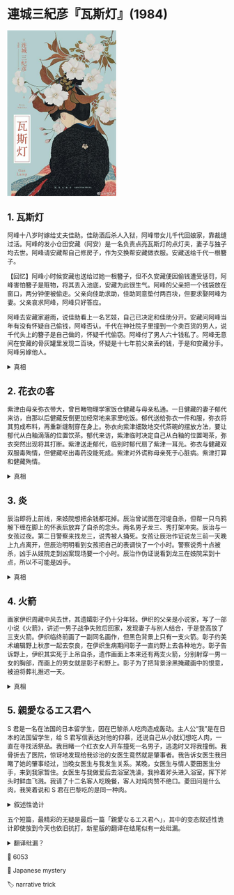 # 連城三紀彦『瓦斯灯』(1984)

<img src=images/1984_cover.jpg width=250/>

## 1. 瓦斯灯

阿峰十八岁时嫁给丈夫佳助。佳助酒后杀人入狱，阿峰带女儿千代回娘家，靠裁缝过活。阿峰的发小仓田安藏（阿安）是一名负责点亮瓦斯灯的点灯夫，妻子与独子均去世。阿峰请安藏帮自己修房子，作为交换帮安藏做衣服。安藏送给千代一根簪子。

【回忆】阿峰小时候安藏也送给过她一根簪子，但不久安藏便因偷钱遭受惩罚，阿峰害怕簪子是赃物，将其丢入池底，安藏为此很生气。阿峰的父亲把一个钱袋放在窗口，两分钟便被偷走。父亲向佳助求助，佳助同意垫付两百块，但要求娶阿峰为妻。父亲哀求阿峰，阿峰只好答应。

阿峰去安藏家避雨，说佳助看上一名艺妓，自己已决定和佳助分开。安藏问阿峰当年有没有怀疑自己偷钱，阿峰否认。千代在神社院子里撞到一个卖百货的男人，说千代头上的簪子是自己做的，怀疑千代偷窃。阿峰付了男人六十钱私了。阿峰无意间在安藏的骨灰罐里发现二百块，怀疑是十七年前父亲丢的钱，于是和安藏分手。阿峰另嫁他人。

<details><summary>真相</summary>
二百块是安藏积攒的积蓄。
</details>

## 2. 花衣の客

紫津由母亲弥衣带大，曾目睹物理学家饭仓健藏与母亲私通。一日健藏的妻子郁代来访，自那以后健藏反倒更加经常地来家里吃饭。郁代送给弥衣一件和服，弥衣将其剪成布料，再重新缝制穿在身上。弥衣向紫津细致地交代茶碗的摆放方法，要让郁代从白釉滴落的位置饮茶。郁代来访，紫津临时决定自己从白釉的位置喝茶，弥衣突然出现将其打断。紫津送走郁代，临别时郁代扇了紫津一耳光。弥衣与健藏双双服毒殉情，但健藏呕出毒药没能死成。紫津对外谎称母亲死于心脏病。紫津打算和健藏殉情。

<details><summary>真相</summary>
茶碗是真品而不是仿制品。健藏爱的是紫津而不是弥衣，弥衣和郁代都嫉妒紫津，郁代扇紫津耳光是因为嫉妒。弥衣在健藏到访时特意穿成紫津的样子，明知健藏爱的是紫津也不在意。
</details>

## 3. 炎

辰治即将上前线，来妓院想把余钱都花掉。辰治曾试图在河堤自杀，但帮一只乌鸦解下缠在脚上的怀表后放弃了自杀的念头。两名男子龙三、秀打架冲突。辰治与一女孩过夜。第二日警察来找龙三，说秀被人捅死。女孩让辰治作证说龙三前一天晚上九点离开，但辰治明明看到女孩把自己的表调快了一个小时。警察说秀十点被杀，凶手从妓院走到凶案现场要一个小时。辰治作伪证说看到龙三在妓院呆到十点，所以不可能是凶手。

<details><summary>真相</summary>
女孩说要和辰治一起赴死，辰治明知是假话也选择相信，把怀表调慢了一个小时，如果因此误了去战场的火车，便会因叛国罪被处死，正好和女孩殉情。女孩把怀表调快了一小时，其实是调回了正常时间，如果辰治说龙三九点离开，正好会证明他是凶手。结尾辰治和女孩相拥烧死。
</details>

## 4. 火箭

画家伊织周藏中风去世，其遗孀彰子仍十分年轻。伊织的父亲是小说家，写了一部小说《火箭》，讲述一男子战争失败后回家，发现妻子与别人结合，于是登高放了三支火箭。伊织临终前画了一副同名画作，但黑色背景上只有一支火箭。彰子约美术编辑野上秋彦一起去奈良，在伊织生病期间彰子一直约野上去各种地方。彰子告诉野上，伊织其实死于上吊自杀，遗作画面上本来还有两支火箭，分别射穿一男一女的胸部，而画上的男女就是彰子和野上。彰子为了把背景涂黑掩藏画中的恨意，被迫将葬礼推迟一天。

<details><summary>真相</summary>
伊织嫉妒彰子怀念旧情人，主动策划了彰子和野上约会，并在遗作中画了二人被射死，计划在遗作问世时完成对彰子的复仇，但他没想到彰子发现并修改了遗作。
</details>

## 5. 親愛なるエス君へ

S 君是一名在法国的日本留学生，因在巴黎杀人吃肉造成轰动。主人公“我”是在日本的法国留学生，给 S 君写信表达对他的仰慕，还说自己从小就幻想吃人肉，一直在寻找活祭品。我目睹一个红衣女人开车撞死一名男子，逃逸时又将我撞倒。我骨折去了医院，惊讶地发现给我诊治的女医生竟然就是肇事者。我告诉女医生我目睹了她的肇事经过，当晚女医生与我发生关系。某晚，女医生与情人菱田医生分手，来到我家暂住。女医生与我做爱后去浴室洗澡，我拎着斧头进入浴室，挥下斧头时鲜血飞溅。我请了十二名客人吃晚餐，客人对炖肉赞不绝口。菱田问是什么肉，我笑着说和 S 君在巴黎吃的是同一种肉。

<details><summary>叙述性诡计</summary>
我用斧头切下了自己的两条腿（而不是女医生的腿），一条在大家胃里，一条在冰箱里。我逼迫女医生为我治疗，不然便告发她肇事逃逸。结尾，我让女医生砍断我的双臂，把写给 S 君的信扔到街上，希望有人捡到后丢到邮筒里。
</details>

五个短篇，最精彩的无疑是最后一篇「親愛なるエス君へ」，其中的变态叙述性诡计即使放到今天也依旧抗打，新星版的翻译在结尾似有一处纰漏。

<details><summary>翻译纰漏？</summary>
晚餐结束客人离开后：
<blockquote>
我走进卧室，打开门。卧室里一片漆黑，我摸黑找到了墙上的开关。
</blockquote>
“我”那时已经砍断双腿，应该无法走路，而且顺序上来说，应该先打开门才能进入卧室。

日文原文为：
<blockquote>
私は寝室の扉に近づき、鍵をあけた。寝室の中は真っ暗だった。私は手探りで壁のスイッチを見つけた。
</blockquote>
此处的“近づき”似应译为“接近”。
</details>

:link: 6053

:file_folder: Japanese mystery

:label: narrative trick
